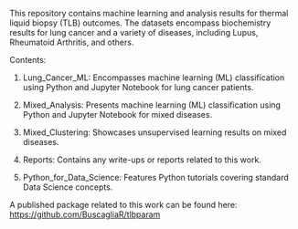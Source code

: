 This repository contains machine learning and analysis results for thermal liquid biopsy (TLB) outcomes. The datasets encompass biochemistry results for lung cancer and a variety of diseases, including Lupus, Rheumatoid Arthritis, and others.

Contents:

1. Lung_Cancer_ML: Encompasses machine learning (ML) classification using Python and Jupyter Notebook for lung cancer patients.

2. Mixed_Analysis: Presents machine learning (ML) classification using Python and Jupyter Notebook for mixed diseases.

3. Mixed_Clustering: Showcases unsupervised learning results on mixed diseases.

4. Reports: Contains any write-ups or reports related to this work.

5. Python_for_Data_Science: Features Python tutorials covering standard Data Science concepts.

A published package related to this work can be found here: https://github.com/BuscagliaR/tlbparam




